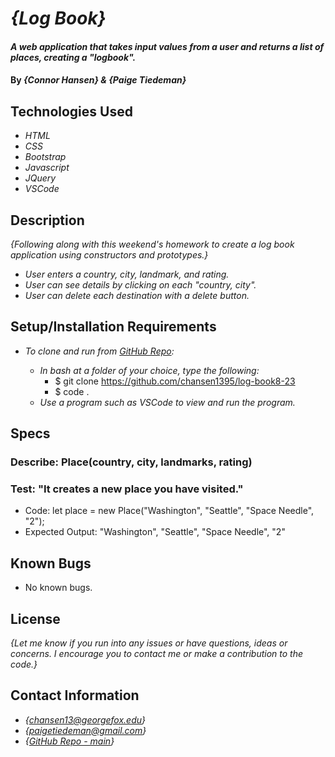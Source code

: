 # _{Log Book}_

#### _A web application that takes input values from a user and returns a list of places, creating a "logbook"._

#### By _**{Connor Hansen}** & **{Paige Tiedeman}**_

## Technologies Used

- _HTML_
- _CSS_
- _Bootstrap_
- _Javascript_
- _JQuery_
- _VSCode_

## Description

_{Following along with this weekend's homework to create a log book application using constructors and prototypes.}_
- _User enters a country, city, landmark, and rating._
- _User can see details by clicking on each "country, city"._
- _User can delete each destination with a delete button._

<!-- #### Additional Objectives
- _If the number is 100: all digits are replaced (all digits) with "(name)! We made it to ONE HUNDOOOO!"_
- _The array is reversed if the user indicates as such in a list-box._
- _The user may input their name to be displayed along with a message._


_{Numbers with 3 take priority over numbers with 3 and a 2 or 1, and numbers with 2 take priority over numbers with 2 and a 1. 100 Takes priority over all numbers. The user may enter numbers one after another and the results will change accordingly. Likewise, they can change their name or whether they wish to use the reverse feature. These changes are reflected upon submit being pressed.}_ -->

## Setup/Installation Requirements

- _To clone and run from [GitHub Repo](https://github.com/chansen1395/log-book8-23):_

  - _In bash at a folder of your choice, type the following:_
    - $ git clone https://github.com/chansen1395/log-book8-23
    - $ code .
  - _Use a program such as VSCode to view and run the program._

<!-- - _Alternatively, see links below to open the [Active gh-pages link](https://chansen1395.github.io/week3-project/)_ -->

## Specs


### Describe: Place(country, city, landmarks, rating)

### Test: "It creates a new place you have visited."
- Code: let place = new Place("Washington", "Seattle", "Space Needle", "2");
- Expected Output: "Washington", "Seattle", "Space Needle", "2"



## Known Bugs

- No known bugs.
<!-- - Negative number implementation is WIP. -->

## License

_{Let me know if you run into any issues or have questions, ideas or concerns. I encourage you to contact me or make a contribution to the code.}_

## Contact Information

- _{<chansen13@georgefox.edu>}_
- _{<paigetiedeman@gmail.com>}_
- _{[GitHub Repo - main](https://github.com/chansen1395/log-book8-23)}_
<!-- - _{[Active gh-pages link](https://chansen1395.github.io/week3-project/)}_ -->
